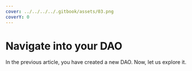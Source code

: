 ```yaml
---
cover: ../../../../.gitbook/assets/03.png
coverY: 0
---
```


# Navigate into your DAO

In the previous article, you have created a new DAO. Now, let us explore it.&#x20;
